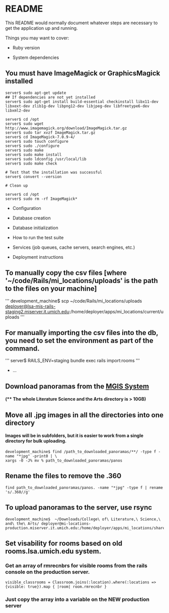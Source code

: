# README

This README would normally document whatever steps are necessary to get the
application up and running.

Things you may want to cover:

* Ruby version

* System dependencies

## You must have ImageMagick or GraphicsMagick installed
```
server$ sudo apt-get update
## If dependencies are not yet installed
server$ sudo apt-get install build-essential checkinstall libx11-dev libxext-dev zlib1g-dev libpng12-dev libjpeg-dev libfreetype6-dev libxml2-dev

server$ cd /opt
server$ sudo wget http://www.imagemagick.org/download/ImageMagick.tar.gz
server$ sudo tar xvzf ImageMagick.tar.gz
server$ cd ImageMagick-7.0.9-4/
server$ sudo touch configure
server$ sudo ./configure
server$ sudo make
server$ sudo make install
server$ sudo ldconfig /usr/local/lib
server$ sudo make check

# Test that the installation was successful
server$ convert --version

# Clean up

server$ cd /opt
server$ sudo rm -rf ImageMagick*
```

* Configuration

* Database creation

* Database initialization

* How to run the test suite


* Services (job queues, cache servers, search engines, etc.)

* Deployment instructions



## To manually copy the csv files [where '~/code/Rails/mi_locations/uploads' is the path to the files on your machine]
'''
development_machine$ scp ~/code/Rails/mi_locations/uploads deployer@lsa-mis-rails-staging2.miserver.it.umich.edu:/home/deployer/apps/mi_locations/current/uploads
'''

## For manually importing the csv files into the db, you need to set the environment as part of the command.
'''
server$ RAILS_ENV=staging bundle exec rails import:rooms
'''
* ...

## Download panoramas from the [MGIS System](https://umich.app.box.com/folder/28483326629)
#### (** The whole Literature Science and the Arts directory is > 10GB)
## Move all .jpg images in all the directories into one directory
#### Images will be in subfolders, but it is easier to work from a single directory for bulk uploading.
```
development_machine$ find /path_to_downloaded_panoramas/**/ -type f -name "*jpg" -print0 | \
xargs -0 -J% mv % path_to_downloaded_panoramas/panos
```

## Rename the files to remove the .360
```
find path_to_downloaded_panoramas/panos. -name "*jpg" -type f | rename 's/.360//g'
```

## To upload panoramas to the server, use rsync

```
development_machine$  ~/Downloads/College\ of\ Literature,\ Science,\ and\ the\ Arts/ deployer@mi-locations-production.miserver.it.umich.edu:/home/deployer/apps/mi_locations/shared/uploads/panos
```


## Set visability for rooms based on old rooms.lsa.umich.edu system.
### Get an array of rmrecnbrs for visible rooms from the rails console on the production server.
```
visible_classrooms = Classroom.joins(:location).where(:locations => {visible: true}).map { |room| room.rmrecnbr }
```

### Just copy the array into a variable on the NEW production server
